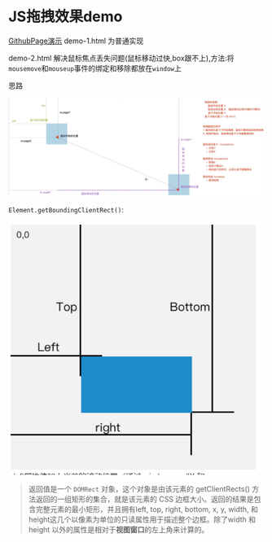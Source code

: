 # JS拖拽效果demo
[GithubPage演示](https://mtt3366.github.io/mouse-drag-effect-demo/index.html)
demo-1.html 为普通实现

demo-2.html 解决鼠标焦点丢失问题(鼠标移动过快,box跟不上),方法:将`mousemove`和`mouseup`事件的绑定和移除都放在`window`上


思路

![img.png](img.png)

`Element.getBoundingClientRect()`:

![img_1.png](img_1.png)

> 返回值是一个 `DOMRect` 对象，这个对象是由该元素的 getClientRects() 方法返回的一组矩形的集合，就是该元素的 CSS 边框大小。返回的结果是包含完整元素的最小矩形，并且拥有left, top, right, bottom, x, y, width, 和 height这几个以像素为单位的只读属性用于描述整个边框。除了width 和 height 以外的属性是相对于**视图窗口**的左上角来计算的。

